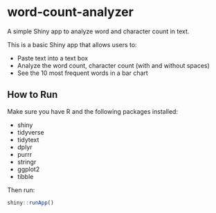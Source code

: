 # word-count-analyzer
A simple Shiny app to analyze word and character count in text.

This is a basic Shiny app that allows users to:

- Paste text into a text box
- Analyze the word count, character count (with and without spaces)
- See the 10 most frequent words in a bar chart

## How to Run

Make sure you have R and the following packages installed:

- shiny
- tidyverse
- tidytext
- dplyr
- purrr
- stringr
- ggplot2
- tibble

Then run:

```r
shiny::runApp()
